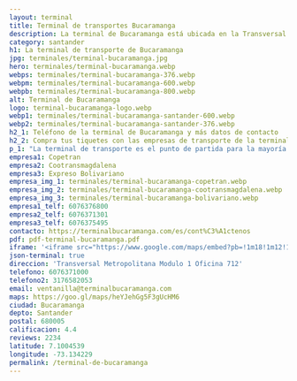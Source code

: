 ```yaml
---
layout: terminal
title: Terminal de transportes Bucaramanga
description: La terminal de Bucaramanga está ubicada en la Transversal Metropolitana, en la vía que conduce a Girón cerca al barrio Provenza.
category: santander
h1: La terminal de transporte de Bucaramanga
jpg: terminales/terminal-bucaramanga.jpg
hero: terminales/terminal-bucaramanga.webp
webps: terminales/terminal-bucaramanga-376.webp
webpm: terminales/terminal-bucaramanga-600.webp
webpb: terminales/terminal-bucaramanga-800.webp
alt: Terminal de Bucaramanga
logo: terminal-bucaramanga-logo.webp
webp1: terminales/terminal-bucaramanga-santander-600.webp
webp2: terminales/terminal-bucaramanga-santander-376.webp
h2_1: Teléfono de la terminal de Bucaramanga y más datos de contacto
h2_2: Compra tus tiquetes con las empresas de transporte de la terminal
p_1: "La terminal de transporte es el punto de partida para la mayoría de los viajes en autobús desde Bucaramanga."
empresa1: Copetran
empresa2: Cootransmagdalena
empresa3: Expreso Bolivariano
empresa_img_1: terminales/terminal-bucaramanga-copetran.webp
empresa_img_2: terminales/terminal-bucaramanga-cootransmagdalena.webp
empresa_img_3: terminales/terminal-bucaramanga-bolivariano.webp
empresa1_telf: 6076376800
empresa2_telf: 6076371301
empresa3_telf: 6076375495
contacto: https://terminalbucaramanga.com/es/cont%C3%A1ctenos
pdf: pdf-terminal-bucaramanga.pdf
iframe: '<iframe src="https://www.google.com/maps/embed?pb=!1m18!1m12!1m3!1d31673.758993357038!2d-73.1429838022356!3d7.100496258388279!2m3!1f0!2f0!3f0!3m2!1i1024!2i768!4f13.1!3m3!1m2!1s0x8e683faddaa482e3%3A0x7525deaf943ac2a2!2sTerminal%20de%20Transporte%20Bucaramanga!5e0!3m2!1ses!2sco!4v1676635260955!5m2!1ses!2sco" width="100%" height="450" style="border:0;" allowfullscreen="" loading="lazy" referrerpolicy="no-referrer-when-downgrade"></iframe>'
json-terminal: true
direccion: 'Transversal Metropolitana Modulo 1 Oficina 712'
telefono: 6076371000
telefono2: 3176582053
email: ventanilla@terminalbucaramanga.com
maps: https://goo.gl/maps/heYJehGg5F3gUcHM6
ciudad: Bucaramanga
depto: Santander
postal: 680005
calificacion: 4.4
reviews: 2234
latitude: 7.1004539
longitude: -73.134229
permalink: /terminal-de-bucaramanga
---
```

